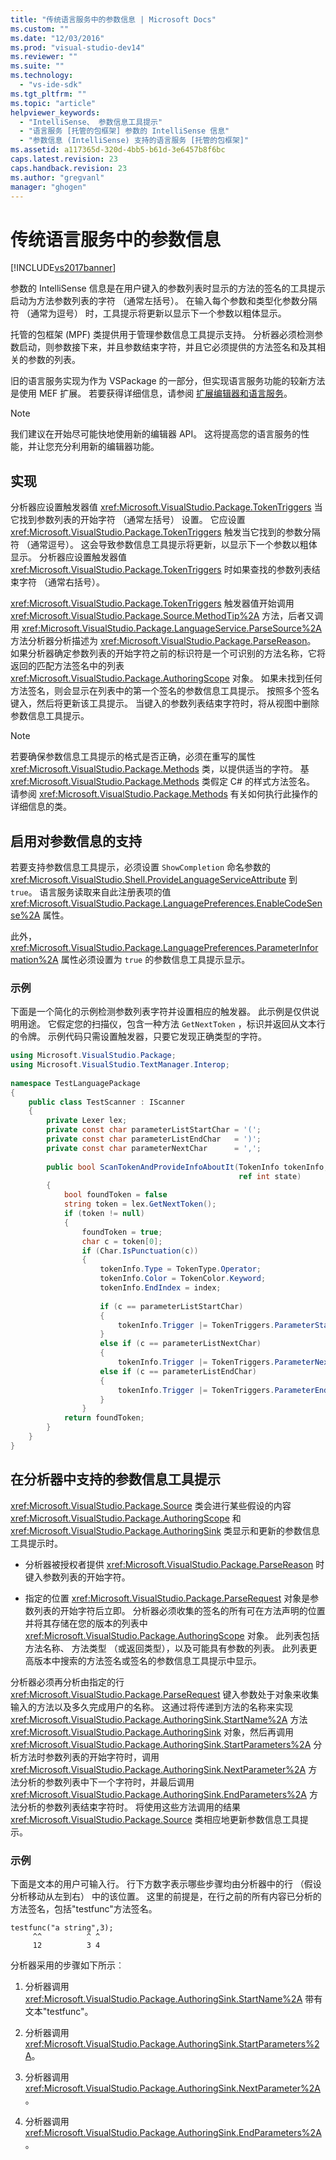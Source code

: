 ```yaml
---
title: "传统语言服务中的参数信息 | Microsoft Docs"
ms.custom: ""
ms.date: "12/03/2016"
ms.prod: "visual-studio-dev14"
ms.reviewer: ""
ms.suite: ""
ms.technology: 
  - "vs-ide-sdk"
ms.tgt_pltfrm: ""
ms.topic: "article"
helpviewer_keywords: 
  - "IntelliSense、 参数信息工具提示"
  - "语言服务 [托管的包框架] 参数的 IntelliSense 信息"
  - "参数信息 (IntelliSense) 支持的语言服务 [托管的包框架]"
ms.assetid: a117365d-320d-4bb5-b61d-3e6457b8f6bc
caps.latest.revision: 23
caps.handback.revision: 23
ms.author: "gregvanl"
manager: "ghogen"
---
```

# 传统语言服务中的参数信息
[!INCLUDE[vs2017banner](../../code-quality/includes/vs2017banner.md)]

参数的 IntelliSense 信息是在用户键入的参数列表时显示的方法的签名的工具提示启动为方法参数列表的字符 （通常左括号）。 在输入每个参数和类型化参数分隔符 （通常为逗号） 时，工具提示将更新以显示下一个参数以粗体显示。  
  
 托管的包框架 \(MPF\) 类提供用于管理参数信息工具提示支持。 分析器必须检测参数启动，则参数接下来，并且参数结束字符，并且它必须提供的方法签名和及其相关的参数的列表。  
  
 旧的语言服务实现为作为 VSPackage 的一部分，但实现语言服务功能的较新方法是使用 MEF 扩展。 若要获得详细信息，请参阅 [扩展编辑器和语言服务](../../extensibility/extending-the-editor-and-language-services.md)。  
  
> [!NOTE]
>  我们建议在开始尽可能快地使用新的编辑器 API。 这将提高您的语言服务的性能，并让您充分利用新的编辑器功能。  
  
## 实现  
 分析器应设置触发器值 <xref:Microsoft.VisualStudio.Package.TokenTriggers> 当它找到参数列表的开始字符 （通常左括号） 设置。 它应设置 <xref:Microsoft.VisualStudio.Package.TokenTriggers> 触发当它找到的参数分隔符 （通常逗号）。 这会导致参数信息工具提示将更新，以显示下一个参数以粗体显示。 分析器应设置触发器值 <xref:Microsoft.VisualStudio.Package.TokenTriggers> 时如果查找的参数列表结束字符 （通常右括号）。  
  
 <xref:Microsoft.VisualStudio.Package.TokenTriggers> 触发器值开始调用 <xref:Microsoft.VisualStudio.Package.Source.MethodTip%2A> 方法，后者又调用 <xref:Microsoft.VisualStudio.Package.LanguageService.ParseSource%2A> 方法分析器分析描述为 <xref:Microsoft.VisualStudio.Package.ParseReason>。 如果分析器确定参数列表的开始字符之前的标识符是一个可识别的方法名称，它将返回的匹配方法签名中的列表 <xref:Microsoft.VisualStudio.Package.AuthoringScope> 对象。 如果未找到任何方法签名，则会显示在列表中的第一个签名的参数信息工具提示。 按照多个签名键入，然后将更新该工具提示。 当键入的参数列表结束字符时，将从视图中删除参数信息工具提示。  
  
> [!NOTE]
>  若要确保参数信息工具提示的格式是否正确，必须在重写的属性 <xref:Microsoft.VisualStudio.Package.Methods> 类，以提供适当的字符。 基 <xref:Microsoft.VisualStudio.Package.Methods> 类假定 C\# 的样式方法签名。 请参阅 <xref:Microsoft.VisualStudio.Package.Methods> 有关如何执行此操作的详细信息的类。  
  
## 启用对参数信息的支持  
 若要支持参数信息工具提示，必须设置 `ShowCompletion` 命名参数的 <xref:Microsoft.VisualStudio.Shell.ProvideLanguageServiceAttribute> 到 `true`。 语言服务读取来自此注册表项的值 <xref:Microsoft.VisualStudio.Package.LanguagePreferences.EnableCodeSense%2A> 属性。  
  
 此外， <xref:Microsoft.VisualStudio.Package.LanguagePreferences.ParameterInformation%2A> 属性必须设置为 `true` 的参数信息工具提示显示。  
  
### 示例  
 下面是一个简化的示例检测参数列表字符并设置相应的触发器。 此示例是仅供说明用途。 它假定您的扫描仪，包含一种方法 `GetNextToken` ，标识并返回从文本行的令牌。 示例代码只需设置触发器，只要它发现正确类型的字符。  
  
```c#  
using Microsoft.VisualStudio.Package;  
using Microsoft.VisualStudio.TextManager.Interop;  
  
namespace TestLanguagePackage  
{  
    public class TestScanner : IScanner  
    {  
        private Lexer lex;  
        private const char parameterListStartChar = '(';  
        private const char parameterListEndChar   = ')';  
        private const char parameterNextChar      = ',';  
  
        public bool ScanTokenAndProvideInfoAboutIt(TokenInfo tokenInfo,  
                                                   ref int state)  
        {  
            bool foundToken = false  
            string token = lex.GetNextToken();  
            if (token != null)  
            {  
                foundToken = true;  
                char c = token[0];  
                if (Char.IsPunctuation(c))  
                {  
                    tokenInfo.Type = TokenType.Operator;  
                    tokenInfo.Color = TokenColor.Keyword;  
                    tokenInfo.EndIndex = index;  
  
                    if (c == parameterListStartChar)  
                    {  
                        tokenInfo.Trigger |= TokenTriggers.ParameterStart;  
                    }  
                    else if (c == parameterListNextChar)  
                    {  
                        tokenInfo.Trigger |= TokenTriggers.ParameterNext;  
                    else if (c == parameterListEndChar)  
                    {  
                        tokenInfo.Trigger |= TokenTriggers.ParameterEnd;  
                    }  
                }  
            return foundToken;  
        }  
    }  
}  
```  
  
## 在分析器中支持的参数信息工具提示  
 <xref:Microsoft.VisualStudio.Package.Source> 类会进行某些假设的内容 <xref:Microsoft.VisualStudio.Package.AuthoringScope> 和 <xref:Microsoft.VisualStudio.Package.AuthoringSink> 类显示和更新的参数信息工具提示时。  
  
-   分析器被授权者提供 <xref:Microsoft.VisualStudio.Package.ParseReason> 时键入参数列表的开始字符。  
  
-   指定的位置 <xref:Microsoft.VisualStudio.Package.ParseRequest> 对象是参数列表的开始字符后立即。 分析器必须收集的签名的所有可在方法声明的位置并将其存储在您的版本的列表中 <xref:Microsoft.VisualStudio.Package.AuthoringScope> 对象。 此列表包括方法名称、 方法类型 （或返回类型），以及可能具有参数的列表。 此列表更高版本中搜索的方法签名或签名的参数信息工具提示中显示。  
  
 分析器必须再分析由指定的行 <xref:Microsoft.VisualStudio.Package.ParseRequest> 键入参数处于对象来收集输入的方法以及多久完成用户的名称。 这通过将传递到方法的名称来实现 <xref:Microsoft.VisualStudio.Package.AuthoringSink.StartName%2A> 方法 <xref:Microsoft.VisualStudio.Package.AuthoringSink> 对象，然后再调用 <xref:Microsoft.VisualStudio.Package.AuthoringSink.StartParameters%2A> 分析方法时参数列表的开始字符时，调用 <xref:Microsoft.VisualStudio.Package.AuthoringSink.NextParameter%2A> 方法分析的参数列表中下一个字符时，并最后调用 <xref:Microsoft.VisualStudio.Package.AuthoringSink.EndParameters%2A> 方法分析的参数列表结束字符时。 将使用这些方法调用的结果 <xref:Microsoft.VisualStudio.Package.Source> 类相应地更新参数信息工具提示。  
  
### 示例  
 下面是文本的用户可输入行。 行下方数字表示哪些步骤均由分析器中的行 （假设分析移动从左到右） 中的该位置。 这里的前提是，在行之前的所有内容已分析的方法签名，包括"testfunc"方法签名。  
  
```  
testfunc("a string",3);  
     ^^          ^ ^  
     12          3 4  
```  
  
 分析器采用的步骤如下所示︰  
  
1.  分析器调用 <xref:Microsoft.VisualStudio.Package.AuthoringSink.StartName%2A> 带有文本"testfunc"。  
  
2.  分析器调用 <xref:Microsoft.VisualStudio.Package.AuthoringSink.StartParameters%2A>。  
  
3.  分析器调用 <xref:Microsoft.VisualStudio.Package.AuthoringSink.NextParameter%2A>。  
  
4.  分析器调用 <xref:Microsoft.VisualStudio.Package.AuthoringSink.EndParameters%2A>。